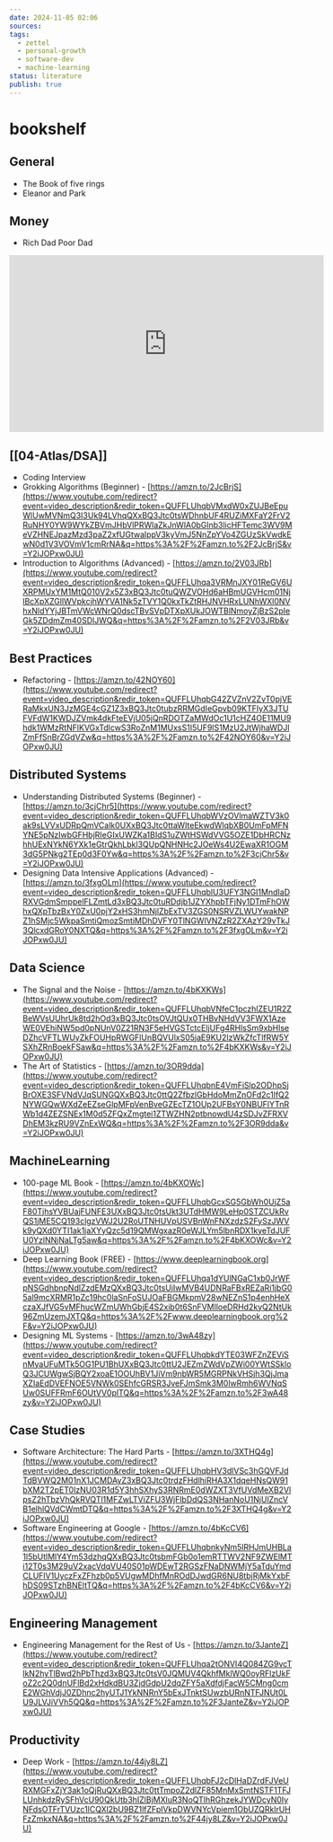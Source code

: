 ```yaml
---
date: 2024-11-05 02:06
sources: 
tags:
  - zettel
  - personal-growth
  - software-dev
  - machine-learning
status: literature
publish: true
---
```

# bookshelf

## General
- The Book of five rings
- Eleanor and Park

## Money
- Rich Dad Poor Dad


<iframe width="560" height="315" src="https://www.youtube.com/embed/Y2iJOPxw0JU?si=C90AkhKcr6IsASpY" title="YouTube video player" frameborder="0" allow="accelerometer; autoplay; clipboard-write; encrypted-media; gyroscope; picture-in-picture; web-share" allowfullscreen></iframe>

## [[04-Atlas/DSA]]
- Coding Interview
- Grokking Algorithms (Beginner) - [https://amzn.to/2JcBrjS](https://www.youtube.com/redirect?event=video_description&redir_token=QUFFLUhqbVMxdW0xZUJBeEpuWlUwMVNmQ3I3Uk94LVhqQXxBQ3Jtc0tsWDhnbUF4RUZiMXFaY2FrV2RuNHY0YW9WYkZBVmJHbVlPRWlaZkJnWlA0bGlnb3licHFTemc3WV9MeVZHNEJpazMzd3paZ2xfUGtwalppV3kyVmJ5NnZpYVo4ZGUzSkVwdkEwN0d1V3VOVmV1cmRrNA&q=https%3A%2F%2Famzn.to%2F2JcBrjS&v=Y2iJOPxw0JU) 
- Introduction to Algorithms (Advanced) - [https://amzn.to/2V03JRb](https://www.youtube.com/redirect?event=video_description&redir_token=QUFFLUhqa3VRMnJXY01ReGV6UXRPMUxYM1MtQ010V2x5Z3xBQ3Jtc0tuQWZVOHd6aHBmUGVHcm01NjlBcXpXZGllWVpkcjhWYVA1Nk5zTVY1Q0kxTkZtRHJNVHRxLUNhWXl0NVhxNldYYjJBTmVWcWNrQ0dscTBvSVpDTXpXUkJOWTBlNmoyZjBzS2pIeGk5ZDdmZm40SDlJWQ&q=https%3A%2F%2Famzn.to%2F2V03JRb&v=Y2iJOPxw0JU)

## Best Practices
- Refactoring - [https://amzn.to/42NOY60](https://www.youtube.com/redirect?event=video_description&redir_token=QUFFLUhqbG42ZVZnV2ZvT0pjVERaMkxUN3JzMGE4cGZ1Z3xBQ3Jtc0tubzRRMGdIeGpvb09KTFIyX3JTUFVFdW1KWDJZVmk4dkFteEVjU05jQnRDOTZaMWdOc1U1cHZ4OE11MU9hdk1WMzRtNFlKVGxTdlcwS3RoZnM1MUxsS1I5UF9lS1MzU2JtWjhaWDJlZmFfSnBrZGdVZw&q=https%3A%2F%2Famzn.to%2F42NOY60&v=Y2iJOPxw0JU)

## Distributed Systems
- Understanding Distributed Systems (Beginner) - [https://amzn.to/3cjChr5](https://www.youtube.com/redirect?event=video_description&redir_token=QUFFLUhqbWVzOVlmaWZTV3k0ak9sLVVxUDRpQmVCalk0UXxBQ3Jtc0ttaWIteEkwdWlqbXB0UmFpMFNYNE5pNzIwbGFHbjRIeGIxUWZKa1BIdS1uZWtHSWdVVG5OZE1DbHRCNzhhUExNYkN6YXk1eGtrQkhLbkl3QUpQNHNHc2JOeWs4U2EwaXR1OGM3dG5PNkg2TEp0d3F0Yw&q=https%3A%2F%2Famzn.to%2F3cjChr5&v=Y2iJOPxw0JU) 
- Designing Data Intensive Applications (Advanced) - [https://amzn.to/3fxgOLm](https://www.youtube.com/redirect?event=video_description&redir_token=QUFFLUhqblU3UFY3NGI1MndIaDRXVGdmSmppelFLZmtLd3xBQ3Jtc0tuRDdjb1JZYXhpbTFjNy1DTmFhOWhxQXpTbzBxY0ZxU0pjY2xHS3hmNjlZbExTV3ZGS0NSRVZLWUYwakNPZ1hSMjc5WkpaSmtiQmozSmtiMDhDVFY0TlNGWlVNZzR2ZXAzY29vTkJ3QlcxdGRoY0NXTQ&q=https%3A%2F%2Famzn.to%2F3fxgOLm&v=Y2iJOPxw0JU)

## Data Science
- The Signal and the Noise - [https://amzn.to/4bKXKWs](https://www.youtube.com/redirect?event=video_description&redir_token=QUFFLUhqbVNfeC1pczhlZEU1R2ZBeWVsUUhrUk8td2hOd3xBQ3Jtc0tsOVJtQUx0THBvNHdVV3FWX1AzeWE0VEhiNW5pd0pNUnV0Z21RN3F5eHVGSTctcEljUFg4RHlsSm9xbHlseDZhcVFTLWUyZkFOUHpRWGFlUnBQVUlxS05jaE9KU2lzWkZfcTlfRW5YSXhZRnBoekFSaw&q=https%3A%2F%2Famzn.to%2F4bKXKWs&v=Y2iJOPxw0JU) 
- The Art of Statistics - [https://amzn.to/3OR9dda](https://www.youtube.com/redirect?event=video_description&redir_token=QUFFLUhqbnE4VmFiSlp2ODhpSjBrOXE3SFVNdVJqSUNGQXxBQ3Jtc0ttQ2ZfbzlGbHdoMmZnOFd2c1lfQ2NYWGQwWXdZeEZseGlpMFpVenBveGZEcTZ1OUp2UFBsY0NBUFlYTnRWb1d4ZEZSNEx1M0d5ZFQxZmgtei1ZTWZHN2ptbnowdU4zSDJvZFRXVDhEM3kzRU9VZnExWQ&q=https%3A%2F%2Famzn.to%2F3OR9dda&v=Y2iJOPxw0JU)

## MachineLearning
- 100-page ML Book - [https://amzn.to/4bKXOWc](https://www.youtube.com/redirect?event=video_description&redir_token=QUFFLUhqbGcxSG5GbWh0UjZ5aF80TjhsYVBUajFUNFE3UXxBQ3Jtc0tsUkt3UTdHMW9LeHp0STZCUkRvQS1jME5CQ193clgzVWJ2U2RoUTNHUVpUSVBnWnFNXzdzS2FySzJWVk9yQXd0YTI1ak1jaXYyQzc5d19QMWgxazR0eWJLYm5lbnRDX1kyeTdJUFU0YzlNNjNaLTg5aw&q=https%3A%2F%2Famzn.to%2F4bKXOWc&v=Y2iJOPxw0JU) 
- Deep Learning Book (FREE) - [https://www.deeplearningbook.org](https://www.youtube.com/redirect?event=video_description&redir_token=QUFFLUhqa1dYUlNGaC1xb0JrWFpNSGdhbnpNdlZzdEMzQXxBQ3Jtc0tsUjIwMVB4UDNRaFBxREZaRi1jbG05al9mcXRMR1pZc19hc0laSnFoSUJOaFBGMkpmV28wNEZnS1p4enhHeXczaXJfVG5vMFhucWZmUWhGbjE4S2xib0t6SnFVMlloeDRHd2kyQ2NtUk96ZmUzemJXTQ&q=https%3A%2F%2Fwww.deeplearningbook.org%2F&v=Y2iJOPxw0JU) 
- Designing ML Systems - [https://amzn.to/3wA48zy](https://www.youtube.com/redirect?event=video_description&redir_token=QUFFLUhqbkdYTE03WFZnZEViSnMyaUFuMTk5OG1PU1BhUXxBQ3Jtc0ttU2JEZmZWdVpZWi00YWtSSkloQ3JCUWgwSjBQY2xoaE1OOUhBV1JiVm9nbWR5MGRPNkVHSjh3QjJmaXZIaEdDVEFNOE5VNWk0SEhfcGRSR3JveFJmSmk3M0lwRmh6WVNqSUw0SUFFRmF6OUtVV0plTQ&q=https%3A%2F%2Famzn.to%2F3wA48zy&v=Y2iJOPxw0JU)

## Case Studies
- Software Architecture: The Hard Parts - [https://amzn.to/3XTHQ4g](https://www.youtube.com/redirect?event=video_description&redir_token=QUFFLUhqbHV3dlVSc3hGQVFJdTdBVWQ2M01nX1JCMDAyZ3xBQ3Jtc0trdzFHdlhiRHA3X1dqeHNsQW91bXM2T2pET0lzNU03R1d5Y3hhSXhyS3RNRmE0dWZXT3VfUVdMeXB2VlpsZ2hTbzVhQkRVQTl1MFZwLTViZFU3WjFlbDdQS3NHanNoU1NjUlZncVB1elhlQVdCWmtDTQ&q=https%3A%2F%2Famzn.to%2F3XTHQ4g&v=Y2iJOPxw0JU) 
- Software Engineering at Google - [https://amzn.to/4bKcCV6](https://www.youtube.com/redirect?event=video_description&redir_token=QUFFLUhqbnkyNm5lRHJmUHBLa1l5bUtlMlY4Ym53dzhqQXxBQ3Jtc0tsbmFGb0o1emRTTWV2NF9ZWElMTi12T0s3M29uV2xacVdqVU40S01pWDEwT2RGSzFNaDNWMjY5aTduYmdCLUFlV1UyczFxZFhzb0p5VUgwMDhfMnROdDJwdGR6NU8tbjRjMkYxbFhDS09STzhBNEltTQ&q=https%3A%2F%2Famzn.to%2F4bKcCV6&v=Y2iJOPxw0JU)

## Engineering Management
- Engineering Management for the Rest of Us - [https://amzn.to/3JanteZ](https://www.youtube.com/redirect?event=video_description&redir_token=QUFFLUhqa2tONVI4Q084ZG9vcTlkN2hyTlBwd2hPbThzd3xBQ3Jtc0tsV0JQMUV4QkhfMklWQ0oyRFlzUkFoZ2c2Q0dnUFlBd2xHdkdBU3ZjdGdpU2dqZFY5aXdfdjFacW5CMng0cmE2WGhVdjJ0ZDhnc2hyUTJ1YkNNRnY5bExJTnktSUwzbURnNTFJNUt0LU9JLVJiVVh5QQ&q=https%3A%2F%2Famzn.to%2F3JanteZ&v=Y2iJOPxw0JU)


## Productivity
- Deep Work - [https://amzn.to/44jy8LZ](https://www.youtube.com/redirect?event=video_description&redir_token=QUFFLUhqbFJ2cDlHaDZrdFJVeURXMGFxZjY3ak1oQjRuQXxBQ3Jtc0ttTmpoZ2dlZF85MnMxSmtNSTF1TFJLUnhkdzRySFhVcU90QkUtb3hIZlBjMXluR3NoQTlhRGhzekJYWDcyN0IyNFdsOTFrTVUzc1lCQXl2bU9BZ1lfZFplVkpDWVNYcVpiem1ObUZQRklrUHFzZmkxNA&q=https%3A%2F%2Famzn.to%2F44jy8LZ&v=Y2iJOPxw0JU)
